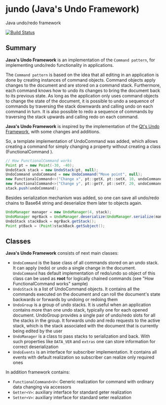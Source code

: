 # jundo (Java's Undo Framework)
Java undo/redo framework

[![Build Status](https://travis-ci.org/ValeriusGC/jundo.svg?branch=master)](https://travis-ci.org/ValeriusGC/jundo)

## Summary

**Java's Undo Framework** is an implementation of the `Command pattern`, for implementing undo/redo functionality in applications.

The `Command pattern` is based on the idea that all editing in an application is done by creating instances of command objects. Command objects apply changes to the document and are stored on a command stack. Furthermore, each command knows how to undo its changes to bring the document back to its previous state. As long as the application only uses command objects to change the state of the document, it is possible to undo a sequence of commands by traversing the stack downwards and calling undo on each command in turn. It is also possible to redo a sequence of commands by traversing the stack upwards and calling redo on each command.

**Java's Undo Framework** is inspired by the implementation of the [Qt's Undo Framework](http://doc.qt.io/qt-5/qundo.html), with some changes and additions. 

So, a template implementation of UndoCommand was added, which allows creating a command for simply changing a property without creating a class (FunctionalCommand <V extends java.io.Serializable>).

 ```java
 // How FunctionalCommand works
 Point pt = new Point(-30, -40);
 UndoStack stack = new UndoStack(pt, null);
 UndoCommand undoCommand = new UndoCommand("Move point", null);
 new FunctionalCommand<>("Change x", pt::getX, pt::setX, 10, undoCommand);
 new FunctionalCommand<>("Change y", pt::getY, pt::setY, 20, undoCommand);
 stack.push(undoCommand);
```

Besides serialization mechanism was added, so one can save all undo/redo chains to Base64 string and deserialize them later to objects again.

```java
UndoManager manager = new UndoManager(4, stack);
UndoManager mgrBack = UndoManager.deserialize(UndoManager.serialize(manager, true));
UndoStack stackBack = mgrBack.getStack();
Point ptBack = (Point)stackBack.getSubject();
```

##  Classes

**Java's Undo Framework** consists of next main classes:

- `UndoCommand` is the base class of all commands stored on an undo stack. It can apply (redo) or undo a single change in the document. `UndoCommand` has default implementation of redo/undo so object of this class can be used as **root** for logically chained commands (see "How FunctionalCommand works" sample)
- `UndoStack` is a list of UndoCommand objects. It contains all the commands executed on the document and can roll the document's state backwards or forwards by undoing or redoing them
- `UndoGroup` is a group of undo stacks. It is useful when an application contains more than one undo stack, typically one for each opened document. UndoGroup provides a single pair of undo/redo slots for all the stacks in the group. It forwards undo and redo requests to the active stack, which is the stack associated with the document that is currently being edited by the user
- `UndoManager` is a class to pass stacks to serialization and back. With such properties like `DATA_VER` and `extras` one can store information for correct deserialization
- `UndoEvents` is an interface for subscriber implementation. It contains all events with default realization so subscriber can realize only required ones

In addition framework contains:

- `FunctionalCommand<V>`: Generic realization for command with ordinary data changing via accessors
- `Getter<V>`: auxiliary interface for standard geter realization
- `Setter<V>`: auxiliary interface for standard seter realization

